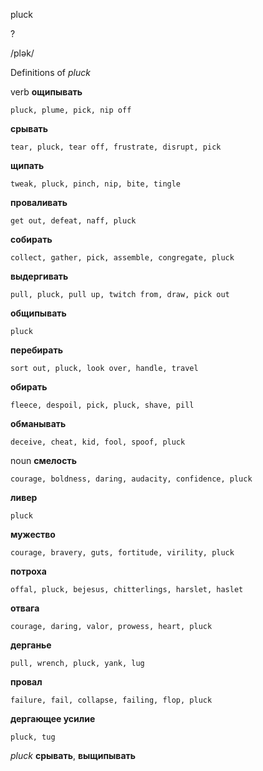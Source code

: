 pluck

?

/plək/

Definitions of _pluck_

verb
**ощипывать**

    pluck, plume, pick, nip off
**срывать**

    tear, pluck, tear off, frustrate, disrupt, pick
**щипать**

    tweak, pluck, pinch, nip, bite, tingle
**проваливать**

    get out, defeat, naff, pluck
**собирать**

    collect, gather, pick, assemble, congregate, pluck
**выдергивать**

    pull, pluck, pull up, twitch from, draw, pick out
**общипывать**

    pluck
**перебирать**

    sort out, pluck, look over, handle, travel
**обирать**

    fleece, despoil, pick, pluck, shave, pill
**обманывать**

    deceive, cheat, kid, fool, spoof, pluck

noun
**смелость**

    courage, boldness, daring, audacity, confidence, pluck
**ливер**

    pluck
**мужество**

    courage, bravery, guts, fortitude, virility, pluck
**потроха**

    offal, pluck, bejesus, chitterlings, harslet, haslet
**отвага**

    courage, daring, valor, prowess, heart, pluck
**дерганье**

    pull, wrench, pluck, yank, lug
**провал**

    failure, fail, collapse, failing, flop, pluck
**дергающее усилие**

    pluck, tug

_pluck_
**срывать**, **выщипывать**